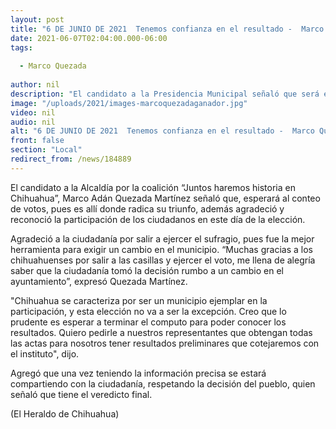 ```yaml
---
layout: post
title: "6 DE JUNIO DE 2021  Tenemos confianza en el resultado -  Marco Quezada"
date: 2021-06-07T02:04:00.000-06:00
tags:
  
  - Marco Quezada
  
author: nil
description: "El candidato a la Presidencia Municipal señaló que será en el conteo de votos donde obtendrá la victoria"
image: "/uploads/2021/images-marcoquezadaganador.jpg"
video: nil
audio: nil
alt: "6 DE JUNIO DE 2021  Tenemos confianza en el resultado -  Marco Quezada"
front: false
section: "Local"
redirect_from: /news/184889
---
```


El candidato a la Alcaldía por la coalición “Juntos haremos historia en Chihuahua”, Marco Adán Quezada Martínez señaló que, esperará al conteo de votos, pues es allí donde radica su triunfo, además agradeció y reconoció la participación de los ciudadanos en este día de la elección.

Agradeció a la ciudadanía por salir a ejercer el sufragio, pues fue la mejor herramienta para exigir un cambio en el municipio. “Muchas gracias a los chihuahuenses por salir a las casillas y ejercer el voto, me llena de alegría saber que la ciudadanía tomó la decisión rumbo a un cambio en el ayuntamiento”, expresó Quezada Martínez.

"Chihuahua se caracteriza por ser un municipio ejemplar en la participación, y esta elección no va a ser la excepción. Creo que lo prudente es esperar a terminar el computo para poder conocer los resultados. Quiero pedirle a nuestros representantes que obtengan todas las actas para nosotros tener resultados preliminares que cotejaremos con el instituto", dijo.

Agregó que una vez teniendo la información precisa se estará compartiendo con la ciudadanía, respetando la decisión del pueblo, quien señaló que tiene el veredicto final.

(El Heraldo de Chihuahua) 